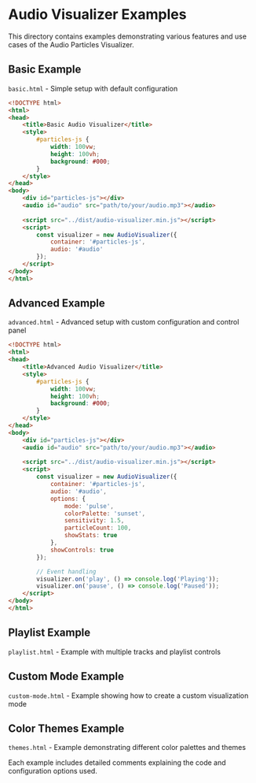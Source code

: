 # Audio Visualizer Examples

This directory contains examples demonstrating various features and use cases of the Audio Particles Visualizer.

## Basic Example
`basic.html` - Simple setup with default configuration

```html
<!DOCTYPE html>
<html>
<head>
    <title>Basic Audio Visualizer</title>
    <style>
        #particles-js {
            width: 100vw;
            height: 100vh;
            background: #000;
        }
    </style>
</head>
<body>
    <div id="particles-js"></div>
    <audio id="audio" src="path/to/your/audio.mp3"></audio>
    
    <script src="../dist/audio-visualizer.min.js"></script>
    <script>
        const visualizer = new AudioVisualizer({
            container: '#particles-js',
            audio: '#audio'
        });
    </script>
</body>
</html>
```

## Advanced Example
`advanced.html` - Advanced setup with custom configuration and control panel

```html
<!DOCTYPE html>
<html>
<head>
    <title>Advanced Audio Visualizer</title>
    <style>
        #particles-js {
            width: 100vw;
            height: 100vh;
            background: #000;
        }
    </style>
</head>
<body>
    <div id="particles-js"></div>
    <audio id="audio" src="path/to/your/audio.mp3"></audio>
    
    <script src="../dist/audio-visualizer.min.js"></script>
    <script>
        const visualizer = new AudioVisualizer({
            container: '#particles-js',
            audio: '#audio',
            options: {
                mode: 'pulse',
                colorPalette: 'sunset',
                sensitivity: 1.5,
                particleCount: 100,
                showStats: true
            },
            showControls: true
        });

        // Event handling
        visualizer.on('play', () => console.log('Playing'));
        visualizer.on('pause', () => console.log('Paused'));
    </script>
</body>
</html>
```

## Playlist Example
`playlist.html` - Example with multiple tracks and playlist controls

## Custom Mode Example
`custom-mode.html` - Example showing how to create a custom visualization mode

## Color Themes Example
`themes.html` - Example demonstrating different color palettes and themes

Each example includes detailed comments explaining the code and configuration options used.